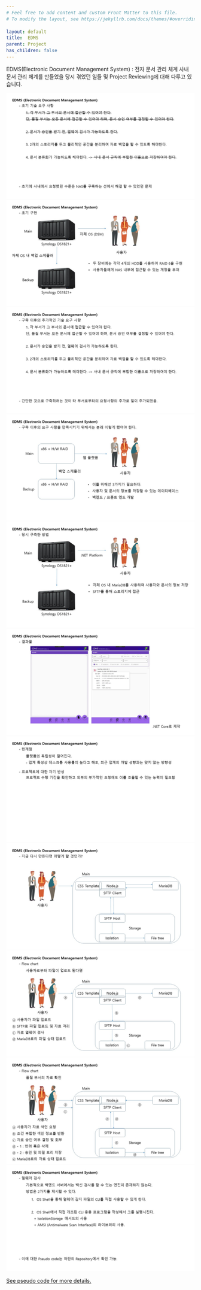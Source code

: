 ```yaml
---
# Feel free to add content and custom Front Matter to this file.
# To modify the layout, see https://jekyllrb.com/docs/themes/#overriding-theme-defaults

layout: default
title:  EDMS
parent: Project
has_children: false
---
```

EDMS(Electronic Document Management System) : 전자 문서 관리 체계
사내 문서 관리 체계를 만들었을 당시 겪었던 일들 및 Project Reviewing에 대해 다루고 있습니다.

<img src="Image/Slide1.JPG" alt="drawing"/>
<img src="Image/Slide2.JPG" alt="drawing"/>
<img src="Image/Slide3.JPG" alt="drawing"/>
<img src="Image/Slide4.JPG" alt="drawing"/>
<img src="Image/Slide5.JPG" alt="drawing"/>
<img src="Image/Slide6.JPG" alt="drawing"/>
<img src="Image/Slide7.JPG" alt="drawing"/>
<img src="Image/Slide8.JPG" alt="drawing"/>
<img src="Image/Slide9.JPG" alt="drawing"/>
<img src="Image/Slide10.JPG" alt="drawing"/>
<img src="Image/Slide11.JPG" alt="drawing"/>

[See pseudo code for more details.](https://github.com/HorieYuka/horieyuka.github.io/tree/MainRoot/Pages/Project/EDMS/Pseudo)